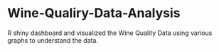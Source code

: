 # Wine-Qualiry-Data-Analysis
R shiny dashboard and visualized the Wine Quality Data using various graphs to understand the data.
